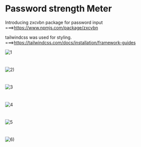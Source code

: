 # Password strength Meter

Introducing zxcvbn package for password input
===>https://www.npmjs.com/package/zxcvbn

tailwindcss was used for styling.
===>https://tailwindcss.com/docs/installation/framework-guides


![1](https://user-images.githubusercontent.com/91362381/174468525-b46a988b-17e5-48aa-a48d-b711f386fc44.jpg)
#
![2)](https://user-images.githubusercontent.com/91362381/174468523-a63a25cf-09d4-4511-a00a-2263e4fd2e7d.jpg)
#
![3](https://user-images.githubusercontent.com/91362381/174468531-5e0b6354-e902-470d-92e9-0a06a57cb177.jpg)
#
![4](https://user-images.githubusercontent.com/91362381/174468530-6c1fb9e6-b322-40cc-aee5-9ef39364235e.jpg)
#
![5](https://user-images.githubusercontent.com/91362381/174468533-e7b53f71-d004-4efd-a632-39e51e8f3acc.jpg)
#
![6)](https://user-images.githubusercontent.com/91362381/174468534-124d6b87-f188-4ca9-8806-fc0e57bbafbd.jpg)

